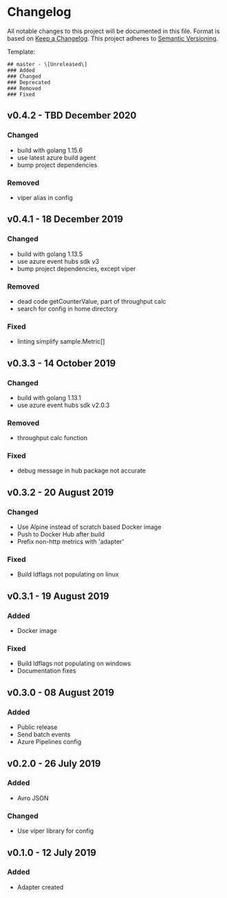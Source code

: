 # Changelog
All notable changes to this project will be documented in this file. Format is based on [Keep a Changelog]( https://keepachangelog.com/en/1.0.0/ ).
This project adheres to [Semantic Versioning]( https://semver.org/ ).

Template:
```
## master - \[Unreleased\]
### Added
### Changed
### Deprecated
### Removed
### Fixed
```

## v0.4.2 - TBD December 2020
### Changed
- build with golang 1.15.6
- use latest azure build agent
- bump project dependencies
### Removed
- viper alias in config

## v0.4.1 - 18 December 2019
### Changed
- build with golang 1.13.5
- use azure event hubs sdk v3
- bump project dependencies, except viper
### Removed
- dead code getCounterValue, part of throughput calc
- search for config in home directory
### Fixed
- linting simplify sample.Metric[]

## v0.3.3 - 14 October 2019
### Changed
- build with golang 1.13.1
- use azure event hubs sdk v2.0.3
### Removed
- throughput calc function
### Fixed
- debug message in hub package not accurate

## v0.3.2 - 20 August 2019
### Changed
- Use Alpine instead of scratch based Docker image
- Push to Docker Hub after build
- Prefix non-http metrics with 'adapter'
### Fixed
- Build ldflags not populating on linux

## v0.3.1 - 19 August 2019
### Added
- Docker image
### Fixed
- Build ldflags not populating on windows
- Documentation fixes

## v0.3.0 - 08 August 2019
### Added
- Public release
- Send batch events
- Azure Pipelines config

## v0.2.0 - 26 July 2019
### Added
- Avro JSON
### Changed
- Use viper library for config

## v0.1.0 - 12 July 2019
### Added
- Adapter created
